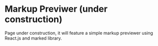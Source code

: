 Markup Previwer (under construction)
===========================================================
Page under construction, it will feature a simple markup previewer using React.js and marked library.